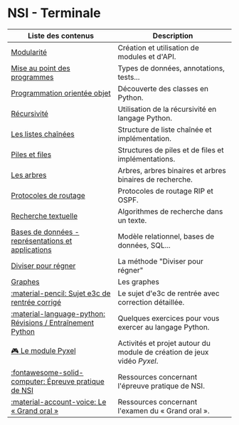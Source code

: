 # NSI - Terminale

| Liste des contenus                      | Description                                              |
| --------------------------------------- | -------------------------------------------------------- |
| [Modularité](modularite/index.md) | Création et utilisation de modules et d'API. |
| [Mise au point des programmes](mise_au_point/index.md) | Types de données, annotations, tests... |
| [Programmation orientée objet](poo/index.md) | Découverte des classes en Python. |
| [Récursivité](recursivite/index.md) | Utilisation de la récursivité en langage Python. |
| [Les listes chaînées](listes/index.md) | Structure de liste chaînée et implémentation. |
| [Piles et files](pilesfiles/index.md) | Structures de piles et de files et implémentations. |
| [Les arbres](arbres/index.md) | Arbres, arbres binaires et arbres binaires de recherche. |
| [Protocoles de routage](routage/index.md) | Protocoles de routage RIP et OSPF. |
| [Recherche textuelle](recherche_textuelle/index.md) | Algorithmes de recherche dans un texte. |
| [Bases de données - représentations et applications](bdd/index.md) | Modèle relationnel, bases de données, SQL... |
| [Diviser pour régner](diviserregner/index.md) | La méthode "Diviser pour régner" |
| [Graphes](terminale/graphes/index.md) | Les graphes |
| [:material-pencil: Sujet e3c de rentrée corrigé](e3c/index.md) | Le sujet d'e3c de rentrée avec correction détaillée. |
| [:material-language-python: Révisions / Entraînement Python](entrainement_python/index.md) | Quelques exercices pour vous exercer au langage Python. |
| [:video_game: Le module Pyxel](pyxel/index.md) | Activités et projet autour du module de création de jeux vidéo *Pyxel*. |
| [:fontawesome-solid-computer: Épreuve pratique de NSI](epreuve_pratique/index.md) | Ressources concernant l'épreuve pratique de NSI. |
| [:material-account-voice: Le « Grand oral »](grand_oral/index.md) | Ressources concernant l'examen du « Grand oral ». |